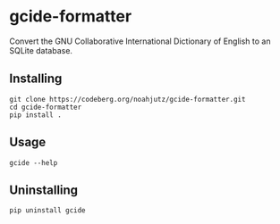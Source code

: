 # gcide-formatter

Convert the GNU Collaborative International Dictionary of English to an SQLite database.

## Installing

```
git clone https://codeberg.org/noahjutz/gcide-formatter.git
cd gcide-formatter
pip install .
```

## Usage

```
gcide --help
```

## Uninstalling

```
pip uninstall gcide
```
